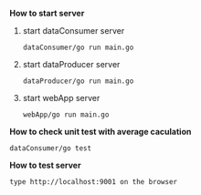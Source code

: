 **How to start server**

1. start dataConsumer server

   `dataConsumer/go run main.go`

2. start dataProducer server

   `dataProducer/go run main.go`

3. start webApp server

   `webApp/go run main.go`
     
**How to check unit test with average caculation**

   `dataConsumer/go test`

**How to test server**

`type http://localhost:9001 on the browser`
